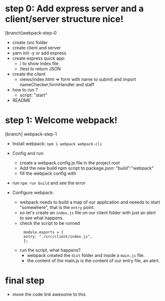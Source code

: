 # step 0: Add express server and a client/server structure nice!

[branch]webpack-step-0

- create /src folder
- create client and server
- yarn init -y or add express
- create express quick app:
  - / to show index file
  - /test to return JSON
- create the client
  - views/index.html => form with name to submit and import nameChecker,formHandler and staff
- how to run ?
  - script: "start"
- README

# step 1: Welcome webpack!

[branch] webpack-step-1

- Install webpack: `npm i webpack webpack-cli`
- Config and run:
  - create a webpack.config.js file in the project root
  - Add the new build npm script to package.json: "build":"webpack"
  - fill the webpack config with
- run `npm run build` and see the error
- Configure webpack:

  - webpack needs to build a map of our application and neeeds to start "somewhere", that is the
    `entry` point.
  - so let's create an `index.js` file on our client folder with just an alert to see what happens.
  - check the script to be runned

  ```
       module.exports = {
       entry: "./src/client/index.js",
       };
  ```

  - run the script, what happens?
    - webpack created the `dist` folder and inside a `main.js` file.
    - the content of the main.js is the content of our entry file, an alert.

# final step

- move the code link awesome to this
